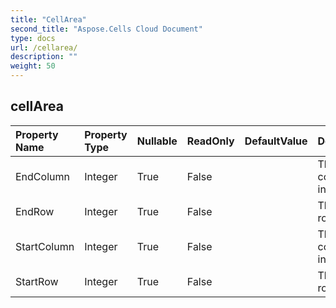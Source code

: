 ```yaml
---
title: "CellArea"
second_title: "Aspose.Cells Cloud Document"
type: docs
url: /cellarea/
description: ""
weight: 50
---
```


## **cellArea**

 

| Property Name | Property Type | Nullable |  ReadOnly | DefaultValue | Description | 
| :- | :- | :- |:- |  :- | :- |
| EndColumn | Integer | True |  False |  | The end column index. |  
| EndRow | Integer | True |  False |  | The end row index. |  
| StartColumn | Integer | True |  False |  | The start column index. |  
| StartRow | Integer | True |  False |  | The start row index. |  

